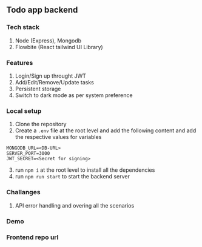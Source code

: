 ## Todo app backend

### Tech stack
1. Node (Express), Mongodb
2. Flowbite (React tailwind UI Library)

### Features
1. Login/Sign up throught JWT
2. Add/Edit/Remove/Update tasks
3. Persistent storage
4. Switch to dark mode as per system preference

### Local setup
1. Clone the repository
2. Create a `.env` file at the root level and add the following content and add the respective values for variables
```
MONGODB_URL=<DB-URL>
SERVER_PORT=3000
JWT_SECRET=<Secret for signing>
```
3. run `npm i` at the root level to install all the dependencies
4. run `npm run start` to start the backend server

### Challanges
1. API error handling and overing all the scenarios

### Demo

### Frontend repo url
